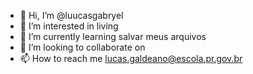 - 👋 Hi, I’m @luucasgabryel
- 👀 I’m interested in living
- 🌱 I’m currently learning salvar meus arquivos
- 💞️ I’m looking to collaborate on 
- 📫 How to reach me lucas.galdeano@escola.pr.gov.br

<!---
luucasgabryel/luucasgabryel is a ✨ special ✨ repository because its `README.md` (this file) appears on your GitHub profile.
You can click the Preview link to take a look at your changes.
--->
